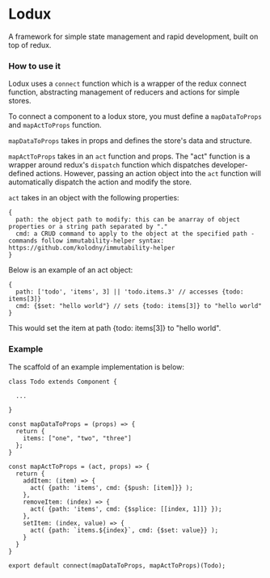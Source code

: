 # Lodux

A framework for simple state management and rapid development, built on top of redux.

### How to use it

Lodux uses a ```connect``` function which is a wrapper of the redux connect function, abstracting management of reducers and actions for simple stores.

To connect a component to a lodux store, you must define a ```mapDataToProps``` and ```mapActToProps``` function.

```mapDataToProps``` takes in props and defines the store's data and structure.

```mapActToProps``` takes in an ```act``` function and props. The "act" function is a wrapper around redux's ```dispatch``` function which dispatches developer-defined actions. However, passing an action object into the ```act``` function will automatically dispatch the action and modify the store.

```act``` takes in an object with the following properties:

```
{
  path: the object path to modify: this can be anarray of object properties or a string path separated by "."
  cmd: a CRUD command to apply to the object at the specified path - commands follow immutability-helper syntax:       https://github.com/kolodny/immutability-helper
}
```

Below is an example of an act object:

```
{
  path: ['todo', 'items', 3] || 'todo.items.3' // accesses {todo: items[3]}
  cmd: {$set: "hello world"} // sets {todo: items[3]} to "hello world"
}
```

This would set the item at path {todo: items[3]} to "hello world".

### Example

The scaffold of an example implementation is below:

```
class Todo extends Component {

  ...

}

const mapDataToProps = (props) => {
  return {
    items: ["one", "two", "three"]
  };
}

const mapActToProps = (act, props) => {
  return {
    addItem: (item) => {
      act( {path: 'items', cmd: {$push: [item]}} );
    },
    removeItem: (index) => {
      act( {path: 'items', cmd: {$splice: [[index, 1]]} });
    },
    setItem: (index, value) => {
      act( {path: `items.${index}`, cmd: {$set: value}} );
    }
  }
}

export default connect(mapDataToProps, mapActToProps)(Todo);
```
